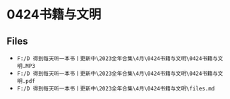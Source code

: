 # 0424书籍与文明

## Files

- `F:/D 得到每天听一本书丨更新中\2023全年合集\4月\0424书籍与文明\0424书籍与文明.MP3`
- `F:/D 得到每天听一本书丨更新中\2023全年合集\4月\0424书籍与文明\0424书籍与文明.pdf`
- `F:/D 得到每天听一本书丨更新中\2023全年合集\4月\0424书籍与文明\files.md`
